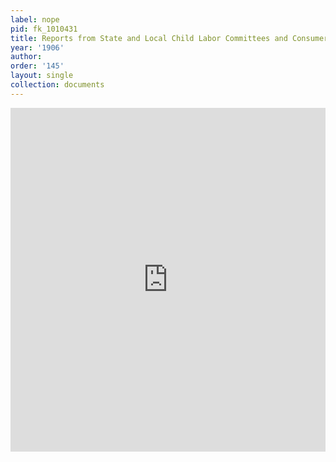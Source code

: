 ```yaml
---
label: nope
pid: fk_1010431
title: Reports from State and Local Child Labor Committees and Consumers' Leagues
year: '1906'
author:
order: '145'
layout: single
collection: documents
---
```

<iframe src="https://northwestern.app.box.com/embed/s/gvh8op4qk64oy8yixaxpldtbb309o2ty?sortColumn=date&view=list" width="100%" height="550" frameborder="0" allowfullscreen webkitallowfullscreen msallowfullscreen></iframe>
